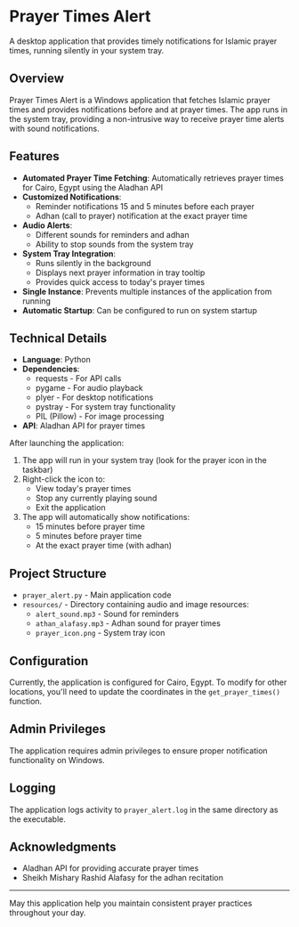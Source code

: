 # Prayer Times Alert

A desktop application that provides timely notifications for Islamic prayer times, running silently in your system tray.

## Overview

Prayer Times Alert is a Windows application that fetches Islamic prayer times and provides notifications before and at prayer times. The app runs in the system tray, providing a non-intrusive way to receive prayer time alerts with sound notifications.

## Features

- **Automated Prayer Time Fetching**: Automatically retrieves prayer times for Cairo, Egypt using the Aladhan API
- **Customized Notifications**: 
  - Reminder notifications 15 and 5 minutes before each prayer
  - Adhan (call to prayer) notification at the exact prayer time
- **Audio Alerts**: 
  - Different sounds for reminders and adhan
  - Ability to stop sounds from the system tray
- **System Tray Integration**:
  - Runs silently in the background
  - Displays next prayer information in tray tooltip
  - Provides quick access to today's prayer times
- **Single Instance**: Prevents multiple instances of the application from running
- **Automatic Startup**: Can be configured to run on system startup

## Technical Details

- **Language**: Python
- **Dependencies**:
  - requests - For API calls
  - pygame - For audio playback
  - plyer - For desktop notifications
  - pystray - For system tray functionality
  - PIL (Pillow) - For image processing
- **API**: Aladhan API for prayer times


After launching the application:

1. The app will run in your system tray (look for the prayer icon in the taskbar)
2. Right-click the icon to:
   - View today's prayer times
   - Stop any currently playing sound
   - Exit the application
3. The app will automatically show notifications:
   - 15 minutes before prayer time
   - 5 minutes before prayer time
   - At the exact prayer time (with adhan)

## Project Structure

- `prayer_alert.py` - Main application code
- `resources/` - Directory containing audio and image resources:
  - `alert_sound.mp3` - Sound for reminders
  - `athan_alafasy.mp3` - Adhan sound for prayer times
  - `prayer_icon.png` - System tray icon

## Configuration

Currently, the application is configured for Cairo, Egypt. To modify for other locations, you'll need to update the coordinates in the `get_prayer_times()` function.

## Admin Privileges

The application requires admin privileges to ensure proper notification functionality on Windows.

## Logging

The application logs activity to `prayer_alert.log` in the same directory as the executable.


## Acknowledgments

- Aladhan API for providing accurate prayer times
- Sheikh Mishary Rashid Alafasy for the adhan recitation

---

May this application help you maintain consistent prayer practices throughout your day.
